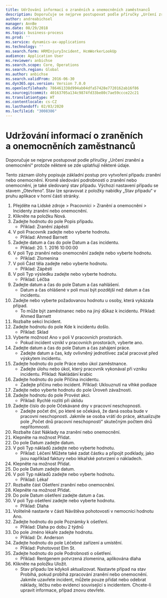 ```yaml
---
title: Udržování informací o zraněních a onemocněních zaměstnanců
description: Doporučuje se nejprve postupovat podle příručky „Určení zranění a onemocnění“ protože některé se zde uplatňují některé údaje.
author: andreabichsel
manager: AnnBe
ms.date: 08/29/2018
ms.topic: business-process
ms.prod: ''
ms.service: dynamics-ax-applications
ms.technology: ''
ms.search.form: HRMInjuryIncident, HcmWorkerLookUp
audience: Application User
ms.reviewer: anbichse
ms.search.scope: Core, Operations
ms.search.region: Global
ms.author: anbichse
ms.search.validFrom: 2016-06-30
ms.dyn365.ops.version: Version 7.0.0
ms.openlocfilehash: 786461338d994ab04dfa57428e7720162ab16f86
ms.sourcegitcommit: 40163705a134c9874fd33be80c7ae59ccce22c21
ms.translationtype: HT
ms.contentlocale: cs-CZ
ms.lasthandoff: 02/03/2020
ms.locfileid: "3008386"
---
```

# <a name="maintain-employee-injury-and-illness-information"></a>Udržování informací o zraněních a onemocněních zaměstnanců



Doporučuje se nejprve postupovat podle příručky „Určení zranění a onemocnění“ protože některé se zde uplatňují některé údaje. 



Tento záznam úlohy popisuje základní postup pro vytvoření případu zranění nebo onemocnění. Kromě sledování podrobností o zranění nebo onemocnění, je také sledovaný stav případu.  Výchozí nastavení případu se stavem „Otevřeno“.  Stav lze spravovat z položky nabídky „Stav případu“ v pruhu aplikace v horní části stránky.

1. Přejděte na Lidské zdroje > Pracovníci > Zranění a onemocnění > Incidenty zranění nebo onemocnění.
2. Klikněte na položku Nová.
3. Zadejte hodnotu do pole Popis případu.
    * Příklad: Zranění zápěstí  
4. V poli Pracovník zadejte nebo vyberte hodnotu.
    * Příklad: Ahmed Barnett  
5. Zadejte datum a čas do pole Datum a čas incidentu.
    * Příklad: 20. 1. 2016 10:00:00  
6. V poli Typ zranění nebo onemocnění zadejte nebo vyberte hodnotu.
    * Příklad: Zlomenina  
7. V poli Část těla zadejte nebo vyberte hodnotu.
    * Příklad: Zápěstí  
8. V poli Typ výsledku zadejte nebo vyberte hodnotu.
    * Příklad: Léčba  
9. Zadejte datum a čas do pole Datum a čas nahlášení.
    * Datum a čas ohlášené v poli musí být pozdější než datum a čas incidentu.  
10. Zadejte nebo vyberte požadovanou hodnotu u osoby, která vykázala případ.
    * To může být zaměstnanec nebo na jiný důkaz k incidentu.  Příklad: Ahmed Barnett  
11. Rozbalte sekci Incident.
12. Zadejte hodnotu do pole Kde k incidentu došlo.
    * Příklad: Sklad  
13. Vyberte možnost Ano v poli V pracovních prostorách.
    * Pokud incident vznikl v pracovních prostorách, vyberte ano.  
14. Zadejte datum a čas do pole Datum a čas zahájení práce.
    * Zadejte datum a čas, kdy ovlivněný jednotlivec začal pracovat před výskytem incidentu.  
15. Zadejte hodnotu do pole Práce nebo úkol zaměstnance.
    * Zadejte úlohu nebo úkol, který pracovník vykonával při vzniku incidentu.  Příklad: Nakládání krabic  
16. Zadejte hodnotu do pole Příčina incidentu.
    * Zadejte příčinu nebo incident.  Příklad: Uklouznutí na vlhké podlaze  
17. Zadejte nebo vyberte hodnotu do pole Úroveň závažnosti.
18. Zadejte hodnotu do pole Provést akci.
    * Příklad: Rychlé rozlití při úklidu  
19. Zadejte číslo do pole Očekávané dny v pracovní neschopnosti.
    * Zadejte počet dní, po které se očekává, že daná osoba bude v pracovní neschopnosti.  Jakmile se osoba vrátí do práce, aktualizujte pole „Počet dnů pracovní neschopnosti“ skutečným počtem dnů nepřítomnosti.  
20. Rozbalte část Náklady na zranění nebo onemocnění.
21. Klepněte na možnost Přidat.
22. Do pole Datum zadejte datum.
23. V poli Typ nákladů zadejte nebo vyberte hodnotu.
    * Příklad:  Léčení   Můžete také zadat částku a připojit podklady, jako jsou například faktury nebo lékařské potvrzení o nákladech.  
24. Klepněte na možnost Přidat.
25. Do pole Datum zadejte datum.
26. V poli Typ nákladů zadejte nebo vyberte hodnotu.
    * Příklad: Lékař  
27. Rozbalte část Ošetření zranění nebo onemocnění.
28. Klepněte na možnost Přidat.
29. Do pole Datum ošetření zadejte datum a čas.
30. V poli Typ ošetření zadejte nebo vyberte hodnotu.
    * Příklad: Dlaha  
31. Volitelně nastavte v části Návštěva pohotovosti v nemocnici hodnotu Ano.
32. Zadejte hodnotu do pole Poznámky k ošetření.
    * Příklad: Dlaha po dobu 2 týdnů  
33. Do pole Jméno lékaře zadejte hodnotu.
    * Příklad: Dr. Anderson  
34. Zadejte hodnotu do pole Léčebné zařízení a umístění.
    * Příklad: Pohotovost Elm St.   
35. Zadejte hodnotu do pole Podrobnosti o ošetření.
    * Příklad: Rentgenem potvrzená zlomenina, aplikována dlaha  
36. Klikněte na položku Uložit.
    * Stav případu lze kdykoli aktualizovat.  Nastavte případ na stav Probíhá, pokud probíhá zpracování zranění nebo onemocnění.  Jakmile uzavřete incident, můžete pouze přidat nebo odebrat náklady, léčbu nebo evidenci související s incidentem.  Chcete-li upravit informace, případ znovu otevřete.  

